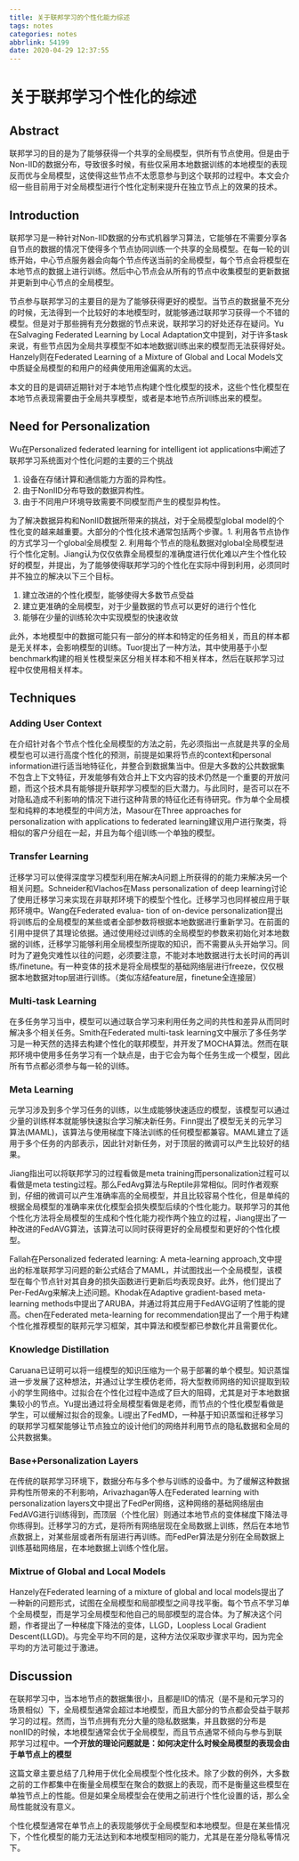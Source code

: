 ```yaml
---
title: 关于联邦学习的个性化能力综述
tags: notes
categories: notes
abbrlink: 54199
date: 2020-04-29 12:37:55
---
```


# 关于联邦学习个性化的综述

## Abstract

联邦学习的目的是为了能够获得一个共享的全局模型，供所有节点使用。但是由于Non-IID的数据分布，导致很多时候，有些仅采用本地数据训练的本地模型的表现反而优与全局模型，这使得这些节点不太愿意参与到这个联邦的过程中。本文会介绍一些目前用于对全局模型进行个性化定制来提升在独立节点上的效果的技术。

<!-- more -->
## Introduction

联邦学习是一种针对Non-IID数据的分布式机器学习算法，它能够在不需要分享各自节点的数据的情况下使得多个节点协同训练一个共享的全局模型。在每一轮的训练开始，中心节点服务器会向每个节点传送当前的全局模型，每个节点会将模型在本地节点的数据上进行训练。然后中心节点会从所有的节点中收集模型的更新数据并更新到中心节点的全局模型。

节点参与联邦学习的主要目的是为了能够获得更好的模型。当节点的数据量不充分的时候，无法得到一个比较好的本地模型时，就能够通过联邦学习获得一个不错的模型。但是对于那些拥有充分数据的节点来说，联邦学习的好处还存在疑问。Yu在Salvaging Federated Learning by Local Adaptation文中提到，对于许多task来说，有些节点因为全局共享模型不如本地数据训练出来的模型而无法获得好处。Hanzely则在Federated Learning of a Mixture of Global and Local Models文中质疑全局模型的和用户的经典使用用途偏离的太远。

本文的目的是调研近期针对于本地节点构建个性化模型的技术，这些个性化模型在本地节点表现需要由于全局共享模型，或者是本地节点所训练出来的模型。

## Need for Personalization

Wu在Personalized federated learning for intelligent iot applications中阐述了联邦学习系统面对个性化问题的主要的三个挑战

1. 设备在存储计算和通信能力方面的异构性。 
2. 由于NonIID分布导致的数据异构性。 
3. 由于不同用户环境导致需要不同模型而产生的模型异构性。

为了解决数据异构和NonIID数据所带来的挑战，对于全局模型global model的个性化变的越来越重要。大部分的个性化技术通常包括两个步骤。1. 利用各节点协作的方式学习一个global全局模型 2. 利用每个节点的隐私数据对global全局模型进行个性化定制。Jiang认为仅仅依靠全局模型的准确度进行优化难以产生个性化较好的模型，并提出，为了能够使得联邦学习的个性化在实际中得到利用，必须同时并不独立的解决以下三个目标。

1. 建立改进的个性化模型，能够使得大多数节点受益
2. 建立更准确的全局模型，对于少量数据的节点可以更好的进行个性化
3. 能够在少量的训练轮次中实现模型的快速收敛

此外，本地模型中的数据可能只有一部分的样本和特定的任务相关，而且的样本都是无关样本，会影响模型的训练。Tuor提出了一种方法，其中使用基于小型benchmark构建的相关性模型来区分相关样本和不相关样本，然后在联邦学习过程中仅使用相关样本。

## Techniques

### Adding User Context

在介绍针对各个节点个性化全局模型的方法之前，先必须指出一点就是共享的全局模型也可以进行高度个性化的预测，前提是如果将节点的context和personal information进行适当地特征化，并整合到数据集当中。但是大多数的公共数据集不包含上下文特征，开发能够有效合并上下文内容的技术仍然是一个重要的开放问题，而这个技术具有能够提升联邦学习模型的巨大潜力。与此同时，是否可以在不对隐私造成不利影响的情况下进行这种背景的特征化还有待研究。作为单个全局模型和纯粹的本地模型的中间方法，Masour在Three approaches for personalization with applications to federated learning建议用户进行聚类，将相似的客户分组在一起，并且为每个组训练一个单独的模型。

### Transfer Learning

迁移学习可以使得深度学习模型利用在解决A问题上所获得的的能力来解决另一个相关问题。Schneider和Vlachos在Mass personalization of deep learning讨论了使用迁移学习来实现在非联邦环境下的模型个性化。迁移学习也同样被应用于联邦环境中。Wang在Federated evalua- tion of on-device personalization提出将训练后的全局模型的某些或者全部参数将根据本地数据进行重新学习。在前面的引用中提供了其理论依据。通过使用经过训练的全局模型的参数来初始化对本地数据的训练，迁移学习能够利用全局模型所提取的知识，而不需要从头开始学习。同时为了避免灾难性以往的问题，必须要注意，不能对本地数据进行太长时间的再训练/finetune。有一种变体的技术是将全局模型的基础网络层进行freeze，仅仅根据本地数据对top层进行训练。（类似冻结feature层，finetune全连接层）

### Multi-task Learning

在多任务学习当中，模型可以通过联合学习来利用任务之间的共性和差异从而同时解决多个相关任务。Smith在Federated multi-task learning文中展示了多任务学习是一种天然的选择去构建个性化的联邦模型，并开发了MOCHA算法。然而在联邦环境中使用多任务学习有一个缺点是，由于它会为每个任务生成一个模型，因此所有节点都必须参与每一轮的训练。

### Meta Learning

元学习涉及到多个学习任务的训练，以生成能够快速适应的模型，该模型可以通过少量的训练样本就能够快速拟合学习解决新任务。Finn提出了模型无关的元学习算法(MAML)，该算法与使用梯度下降法训练的任何模型都兼容。MAML建立了适用于多个任务的内部表示，因此针对新任务，对于顶层的微调可以产生比较好的结果。

Jiang指出可以将联邦学习的过程看做是meta training而personalization过程可以看做是meta testing过程。那么FedAvg算法与Reptile非常相似。同时作者观察到，仔细的微调可以产生准确率高的全局模型，并且比较容易个性化，但是单纯的根据全局模型的准确率来优化模型会损失模型后续的个性化能力。联邦学习的其他个性化方法将全局模型的生成和个性化能力视作两个独立的过程，Jiang提出了一种改进的FedAVG算法，该算法可以同时获得更好的全局模型和更好的个性化模型。

Fallah在Personalized federated learning: A meta-learning approach,文中提出的标准联邦学习问题的新公式结合了MAML，并试图找出一个全局模型，该模型在每个节点针对其自身的损失函数进行更新后均表现良好。此外，他们提出了Per-FedAvg来解决上述问题。Khodak在Adaptive gradient-based meta-learning methods中提出了ARUBA，并通过将其应用于FedAVG证明了性能的提高。chen在Federated meta-learning for recommendation提出了一个用于构建个性化推荐模型的联邦元学习框架，其中算法和模型都已参数化并且需要优化。

### Knowledge Distillation

Caruana已证明可以将一组模型的知识压缩为一个易于部署的单个模型。知识蒸馏进一步发展了这种想法，并通过让学生模仿老师，将大型教师网络的知识提取到较小的学生网络中。过拟合在个性化过程中造成了巨大的阻碍，尤其是对于本地数据集较小的节点。Yu提出通过将全局模型看做是老师，而节点的个性化模型看做是学生，可以缓解过拟合的现象。Li提出了FedMD，一种基于知识蒸馏和迁移学习的联邦学习框架能够让节点独立的设计他们的网络并利用节点的隐私数据和全局的公共数据集。

### Base+Personalization Layers

在传统的联邦学习环境下，数据分布与多个参与训练的设备中。为了缓解这种数据异构性所带来的不利影响，Arivazhagan等人在Federated learning with personalization layers文中提出了FedPer网络，这种网络的基础网络层由FedAVG进行训练得到，而顶层（个性化层）则通过本地节点的变体梯度下降法寻你练得到。迁移学习的方式，是将所有网络层现在全局数据上训练，然后在本地节点数据上，对某些层或者所有层进行再训练。而FedPer算法是分别在全局数据上训练基础网络层，在本地数据上训练个性化层。

### Mixtrue of Global and Local Models

Hanzely在Federated learning of a mixture of global and local models提出了一种新的问题形式，试图在全局模型和局部模型之间寻找平衡。每个节点不学习单个全局模型，而是学习全局模型和他自己的局部模型的混合体。为了解决这个问题，作者提出了一种梯度下降法的变体，LLGD，Loopless Local Gradient Descent(LLGD)。与完全平均不同的是，这种方法仅采取步骤求平均，因为完全平均的方法可能过于激进。

## Discussion

在联邦学习中，当本地节点的数据集很小，且都是IID的情况（是不是和元学习的场景相似）下，全局模型通常会超过本地模型，而且大部分的节点都会受益于联邦学习的过程。然而，当节点拥有充分大量的隐私数据集，并且数据的分布是nonIID的时候，本地模型通常会优于全局模型，而且节点通常不倾向与参与到联邦学习过程中。**一个开放的理论问题就是：如何决定什么时候全局模型的表现会由于单节点上的模型**

这篇文章主要总结了几种用于优化全局模型个性化技术。除了少数的例外，大多数之前的工作都集中在衡量全局模型在聚合的数据上的表现，而不是衡量这些模型在单独节点上的性能。但是如果全局模型会在使用之前进行个性化设置的话，那么全局性能就没有意义。

个性化模型通常在单节点上的表现能够优于全局模型和本地模型。但是在某些情况下，个性化模型的能力无法达到和本地模型相同的能力，尤其是在差分隐私等情况下。
